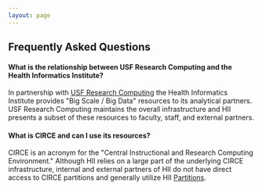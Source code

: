 ```yaml
---
layout: page
---
```


## Frequently Asked Questions

#### What is the relationship between USF Research Computing and the Health Informatics Institute?

In partnership with [USF Research Computing](http://www.rc.usf.edu/) the Health Informatics Institute
provides "Big Scale / Big Data" resources to its analytical partners. USF Research Computing
maintains the overall infrastructure and HII presents a subset of these resources to faculty, staff, and external partners.

#### What is CIRCE and can I use its resources?

CIRCE is an acronym for the "Central Instructional and Research Computing Environment."
Although HII relies on a large part of the underlying CIRCE infrastructure, internal and external partners
of HII do not have direct access to CIRCE partitions and generally utilize HII [Partitions](../pages/partitions.html).
